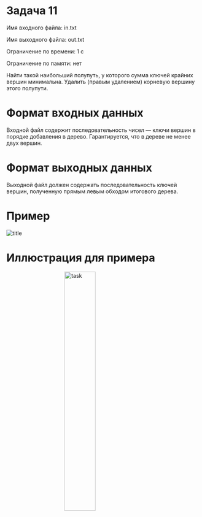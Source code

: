 # Задача 11

Имя входного файла: in.txt

Имя выходного файла: out.txt

Ограничение по времени: 1 с

Ограничение по памяти: нет

Найти такой наибольший  полупуть, у которого сумма ключей крайних вершин минимальна. Удалить (правым удалением) корневую вершину этого полупути.

# Формат входных данных
Входной файл содержит последовательность чисел — ключи вершин в порядке добавления в дерево. Гарантируется, что в дереве не менее двух вершин.
# Формат выходных данных
Выходной файл должен содержать последовательность ключей вершин, полученную прямым левым обходом итогового дерева.
# Пример

![title](https://drive.google.com/uc?export=view&id=1Zizp5E2yfNYy8HIRmGJ6DOmF4QD1UErg)

# Иллюстрация для примера

<img src="https://drive.google.com/uc?export=view&id=136SjB16na3c_qvhIRKpWVnSe8rAkkR33"
     alt="task"
     style=" display: block;
     margin-top: 10px;
  margin-left: auto;
  margin-right: auto;
  width: 40%;" />
